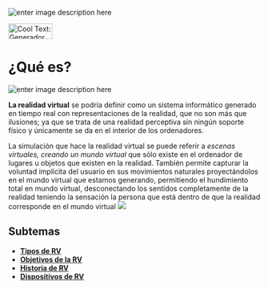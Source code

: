 ![enter image description here](https://images.cooltext.com/5136748.png)

<a href="http://es.cooltext.com" target="_top"><img src="https://cooltext.com/images/ct_button.gif" width="88" height="31" alt="Cool Text: Generador de Logotipos y Gráficos." /></a>


# ¿Qué es?

![enter image description here](https://mott.pe/noticias/wp-content/uploads/2016/10/Las-10-mejores-experiencias-de-realidad-virtual-que-no-te-puedes-perder.jpg)

**La realidad virtual** se podría definir como un sistema informático generado en tiempo real con representaciones de la realidad, que no son más que ilusiones; ya que se trata de una realidad perceptiva sin ningún soporte físico y únicamente se da en el interior de los ordenadores.

La simulación que hace la realidad virtual se puede referir a *escenas virtuales, creando un mundo virtual* que sólo existe en el ordenador de lugares u objetos que existen en la realidad. También permite capturar la voluntad implícita del usuario en sus movimientos naturales proyectándolos en el mundo virtual que estamos generando, permitiendo el hundimiento total en mundo virtual, desconectando los sentidos completamente de la realidad teniendo la sensación la persona que está dentro de que la realidad corresponde en el mundo virtual
![
](https://www.snailarts.com/wp-content/uploads/2017/02/musica-y-sonidos-para-realidad-virtual.jpg)

## Subtemas
- [**Tipos de RV**](https://yadhiraescobedo88.github.io/PROYECTO-INTEGRADOR-DE-CIERRE-DEL-BLOQUE-II-A-PROMEDIAR./Tipos)
- [**Objetivos de la RV**](https://yadhiraescobedo88.github.io/PROYECTO-INTEGRADOR-DE-CIERRE-DEL-BLOQUE-II-A-PROMEDIAR./Objetivos)
- [**Historia de RV**](https://yadhiraescobedo88.github.io/PROYECTO-INTEGRADOR-DE-CIERRE-DEL-BLOQUE-II-A-PROMEDIAR./Tipos)
- [**Dispositivos de RV**](https://yadhiraescobedo88.github.io/PROYECTO-INTEGRADOR-DE-CIERRE-DEL-BLOQUE-II-A-PROMEDIAR./dispositivos)

